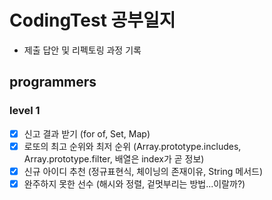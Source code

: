 # CodingTest 공부일지

- 제출 답안 및 리펙토링 과정 기록

## programmers

### level 1

- [x] 신고 결과 받기 (for of, Set, Map)
- [x] 로또의 최고 순위와 최저 순위 (Array.prototype.includes, Array.prototype.filter, 배열은 index가 곧 정보)
- [x] 신규 아이디 추천 (정규표현식, 체이닝의 존재이유, String 메서드)
- [x] 완주하지 못한 선수 (해시와 정렬, 겉멋부리는 방법...이랄까?)
